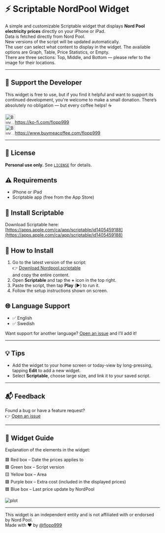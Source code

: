 # ⚡️ Scriptable NordPool Widget

A simple and customizable Scriptable widget that displays **Nord Pool electricity prices** directly on your iPhone or iPad.  
Data is fetched directly from Nord Pool.  
New versions of the script will be updated automatically.  
The user can select what content to display in the widget. The available options are Graph, Table, Price Statistics, or Empty.  
There are three sections: Top, Middle, and Bottom — please refer to the image for their locations.  

---

## 💖 Support the Developer

This widget is free to use, but if you find it helpful and want to support its continued development, you're welcome to make a small donation.
There’s absolutely no obligation — but every coffee helps! ☕

<a href="https://ko-fi.com/flopp999" target="_blank">
  <img src="https://github.githubassets.com/assets/ko_fi-53a60c17e75c.svg" width="32" height="32" alt="Buy me a coffee">https://ko-fi.com/flopp999
</a>
<br>
<a href="https://www.buymeacoffee.com/flopp999" target="_blank">
  <img src="https://cdn.buymeacoffee.com/static/prod/9.7.2/build/assets/apple-icon-57x57-36252584.png" width="32" height="32" alt="Buy me a coffee">https://www.buymeacoffee.com/flopp999
</a>   

---

## 📄 License

**Personal use only.** See [`LICENSE`](LICENSE) for details.

## ⚠️ Requirements

- iPhone or iPad  
- Scriptable app (free from the App Store)

## 📲 Install Scriptable

Download Scriptable here:  
[https://apps.apple.com/ca/app/scriptable/id1405459188](https://apps.apple.com/ca/app/scriptable/id1405459188)

## 🔧 How to Install

1. Go to the latest version of the script:  
   👉 [Download Nordpool.scriptable](https://github.com/flopp999/Scriptable-NordPool/releases/download/0.793/Nordpool.scriptable)  
   and copy the entire content.
2. Open **Scriptable** and tap the **+** icon in the top right.
3. Paste the script, then tap **Play** (▶️) to run it.
4. Follow the setup instructions shown on screen.

## 🌐 Language Support

- ✅ English  
- ✅ Swedish  

Want support for another language? [Open an issue](https://github.com/flopp999/Scriptable-NordPool/issues) and I’ll add it!

---

## 💡 Tips

- Add the widget to your home screen or today-view by long-pressing, tapping **Edit** to add a new widget.
- Select **Scriptable**, choose large size, and link it to your saved script.

---

## 📬 Feedback

Found a bug or have a feature request?  
👉 [Open an issue](https://github.com/flopp999/Scriptable-NordPool/issues)

---

## 🧩 Widget Guide

Explanation of the elements in the widget:

🟥 Red box – Date the prices applies to  
🟩 Green box – Script version  
🟨 Yellow box – Area  
🟪 Purple box – Extra cost (included in the displayed prices)  
🟦 Blue box – Last price update by NordPool  

![plot](Scriptable-NordPool.png)

---
This widget is an independent entity and is not affiliated with or endorsed by Nord Pool.  
Made with ❤️ by [@flopp999](https://github.com/flopp999)
